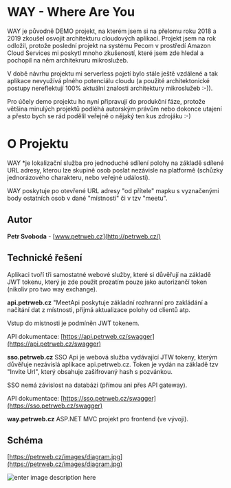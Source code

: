 # WAY - Where Are You

WAY je původně DEMO projekt, na kterém jsem si na přelomu roku 2018 a 2019 zkoušel osvojit architekturu cloudových aplikací. Projekt jsem na rok odložil, protože poslední projekt na systému Pecom v prostředí Amazon Cloud Services mi poskytl mnoho zkušeností, které jsem zde hledal a pochopil na něm architekruru mikroslužeb. 

V době návrhu projektu mi serverless pojetí bylo stále ještě vzdálené a tak aplikace nevyužívá plného potenciálu cloudu (a použité architektonické postupy nereflektují 100% aktuální znalosti architektury mikroslužeb :-)).

Pro účely demo projektu ho nyní připravují do produkční fáze, protože většina minulých projektů podléhá autorským právům nebo dokonce utajení a přesto bych se rád podělil veřejně o nějaký ten kus zdrojáku :-)


# O Projektu

WAY *je lokalizační služba pro jednoduché sdílení polohy na základě sdílené URL adresy,  kterou lze skupině osob poslat nezávisle na platformě (schůzky jednorázového charakteru, nebo veřejné události). 

WAY poskytuje po otevřené URL adresy "od přítele" mapku s vyznačenými body ostatních osob v dané "místnosti" či v tzv "meetu".

## Autor
**Petr Svoboda**  - 
[www.petrweb.cz](http://petrweb.cz/)

## Technické řešení
Aplikaci tvoří tři samostatné webové služby, které si důvěřují na základě JWT tokenu, který je zde použit prozatím pouze jako autorizančí token (nikoliv pro  two way exchange). 

**api.petrweb.cz** 
"MeetApi poskytuje základní rozhranní pro zakládání a načítání dat z místnosti, přijmá aktualizace polohy od clientů atp. 

Vstup do místnosti je podmíněn JWT tokenem.

API dokumentace: [https://api.petrweb.cz/swagger](https://api.petrweb.cz/swagger)

**sso.petrweb.cz**
SSO Api je webová služba vydávající JTW tokeny,  kterým důvěřuje nezávislá aplikace api.petrweb.cz. 
Token je vydán na základě tzv "Invite Url", který obsahuje zašifrovaný hash s pozvánkou.

SSO nemá závislost na databázi (přímou ani přes API gateway).

API dokumentace: [https://sso.petrweb.cz/swagger](https://sso.petrweb.cz/swagger) 

**way.petrweb.cz**
ASP.NET MVC projekt pro frontend (ve vývoji).

## Schéma
[https://petrweb.cz/images/diagram.jpg](https://petrweb.cz/images/diagram.jpg)

![enter image description here](http://petrweb.cz/images/diagram.jpg)
